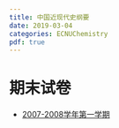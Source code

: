 ```yaml
---
title: 中国近现代史纲要
date: 2019-03-04
categories: ECNUChemistry
pdf: true
---
```

# 期末试卷
* [2007-2008学年第一学期](https://dev.tencent.com/api/share/download/dfc34247-3742-4bb1-9a30-774fc50ef9b9)